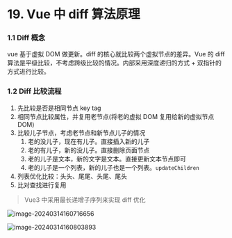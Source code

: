 # 19. Vue 中 diff 算法原理

### 1.1 Diff 概念

vue 基于虚拟 DOM 做更新。diff 的核心就比较两个虚拟节点的差异。Vue 的 diff 算法是平级比较，不考虑跨级比较的情况。内部采用深度递归的方式 + 双指针的方式进行比较。

### 1.2 Diff 比较流程

1. 先比较是否是相同节点 key tag
2. 相同节点比较属性，并复用老节点(将老的虚拟 DOM 复用给新的虚拟节点 DOM)
3. 比较儿子节点，考虑老节点和新节点儿子的情况
   1. 老的没儿子，现在有儿子。直接插入新的儿子
   2. 老的有儿子，新的没儿子。直接删除页面节点
   3. 老的儿子是文本，新的文字是文本。直接更新文本节点即可
   4. 老的儿子是一个列表，新的儿子也是一个列表。`updateChildren`
4. 列表优化比较：头头、尾尾、头尾、尾头
5. 比对查找进行复用

> Vue3 中采用最长递增子序列来实现 diff 优化

  ![image-20240314160716656](https://gitee.com/xuchp/typora-pics/raw/master/images/image-20240314160716656.png)

![image-20240314160803893](https://gitee.com/xuchp/typora-pics/raw/master/images/image-20240314160803893.png)